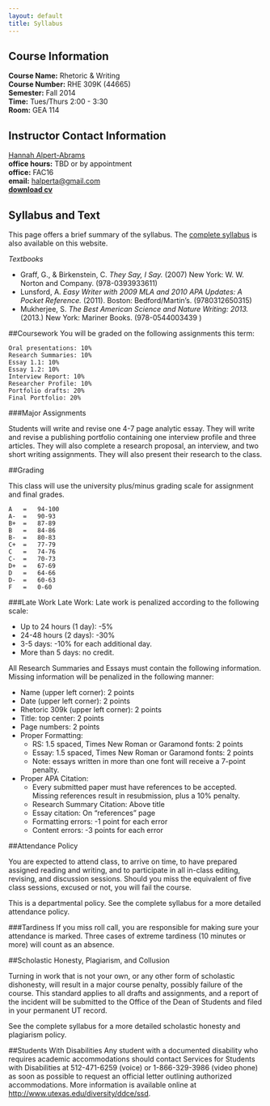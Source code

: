 ```yaml
---
layout: default
title: Syllabus
---
```


## Course Information

**Course Name:** Rhetoric & Writing  
**Course Number:** RHE 309K (44665)  
**Semester:** Fall 2014  
**Time:** Tues/Thurs 2:00 - 3:30  
**Room:** GEA 114   


## Instructor Contact Information
[Hannah Alpert-Abrams](http://www.halperta.com)  
**office hours:** TBD or by appointment  
**office:** FAC16  
**email:** halperta@gmail.com  
**[download cv](documents/alpertAbramsCV.pdf)** 

## Syllabus and Text

This page offers a brief summary of the syllabus. The [complete syllabus](documents/309k-syllabus.pdf) is also available on this website.

_Textbooks_

* Graff, G., & Birkenstein, C. *They Say, I Say.* (2007) New York: W. W. Norton and Company.  (978-0393933611)
* Lunsford, A. *Easy Writer with 2009 MLA and 2010 APA Updates: A Pocket Reference.* (2011). Boston: Bedford/Martin’s. (9780312650315) 
* Mukherjee, S. *The Best American Science and Nature Writing: 2013.* (2013.) New York: Mariner Books.  (978-0544003439 )


##Coursework
You will be graded on the following assignments this term:

	Oral presentations: 10%  
	Research Summaries: 10%  
	Essay 1.1: 10%  
	Essay 1.2: 10%  
	Interview Report: 10%  
	Researcher Profile: 10%  
	Portfolio drafts: 20%  
	Final Portfolio: 20%  
 	
###Major Assignments

Students will write and revise one 4-7 page analytic essay. They will write and revise a publishing portfolio containing one interview profile and three articles. They will also complete a research proposal, an interview, and two short writing assignments. They will also present their research to the class.

##Grading

This class will use the university plus/minus grading scale for assignment and final grades. 

	A	=	94-100  
	A-	=	90-93  
	B+	=	87-89  
	B	=	84-86  
	B-	=	80-83  
	C+	=	77-79  
	C	=	74-76  
	C-	=	70-73  
	D+	=	67-69  
	D	=	64-66  
	D-	=	60-63  
	F	=	0-60  


###Late Work
Late Work:  Late work is penalized according to the following scale:
* Up to 24 hours (1 day): -5%
* 24-48 hours (2 days): -30%
* 3-5 days: -10% for each additional day.
* More than 5 days: no credit.

All Research Summaries and Essays must contain the following information. Missing information will be penalized in the following manner:
* Name (upper left corner): 2 points
* Date (upper left corner): 2 points
* Rhetoric 309k (upper left corner): 2 points
* Title: top center: 2 points
* Page numbers: 2 points
* Proper Formatting:
	* RS: 1.5 spaced, Times New Roman or Garamond fonts: 2 points
	* Essay: 1.5 spaced, Times New Roman or Garamond fonts: 2 points
	* Note: essays written in more than one font will receive a 7-point penalty.
* Proper APA Citation: 
	* Every submitted paper must have references to be accepted. Missing references result in resubmission, plus a 10% penalty.
	* Research Summary Citation: Above title 
	* Essay citation: On “references” page 
	* Formatting errors: -1 point for each error
	* Content errors: -3 points for each error


##Attendance Policy

You are expected to attend class, to arrive on time, to have prepared assigned reading and writing, and to participate in all in-class editing, revising, and discussion sessions. Should you miss the equivalent of five class sessions, excused or not, you will fail the course. 

This is a departmental policy. See the complete syllabus for a more detailed attendance policy.

###Tardiness
If you miss roll call, you are responsible for making sure your attendance is marked. Three cases of extreme tardiness (10 minutes or more) will count as an absence.

##Scholastic Honesty, Plagiarism, and Collusion

Turning in work that is not your own, or any other form of scholastic dishonesty, will result in a major course penalty, possibly failure of the course. This standard applies to all drafts and assignments, and a report of the incident will be submitted to the Office of the Dean of Students and filed in your permanent UT record.

See the complete syllabus for a more detailed scholastic honesty and plagiarism policy.

##Students With Disabilities
Any student with a documented disability who requires academic accommodations should contact Services for Students with Disabilities at 512-471-6259 (voice) or 1-866-329-3986 (video phone) as soon as possible to request an official letter outlining authorized accommodations. More information is available online at http://www.utexas.edu/diversity/ddce/ssd.
































